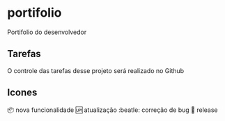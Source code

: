 # portifolio
Portifolio do desenvolvedor

## Tarefas

O controle das tarefas desse projeto será realizado no Github

## Icones

:package: nova funcionalidade
:up: atualização
:beatle: correção de bug
:checkered_flag: release
